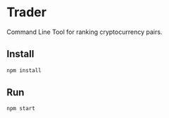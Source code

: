 # Trader
Command Line Tool for ranking cryptocurrency pairs.

## Install
```bash
npm install
```

## Run
```bash
npm start
```